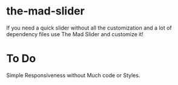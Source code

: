 # the-mad-slider
If you need a quick slider without all the customization and a lot of dependency files use The Mad Slider and customize it!

# To Do

Simple Responsiveness without Much code or Styles.
